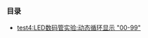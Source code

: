 ### 目录
- [test4:LED数码管实验:动态循环显示 "00-99"](https://github.com/IammyselfYBX/NCEPU_CS_course/blob/master/5.%E5%A4%A7%E4%B8%89%E4%B8%8A/1.%E5%BE%AE%E6%9C%BA%E5%8E%9F%E7%90%86%E4%B8%8E%E6%8E%A5%E5%8F%A3%E6%8A%80%E6%9C%AF(%E7%AC%AC4%E7%89%88)/%E5%AE%9E%E9%AA%8C/test4.ASM)
